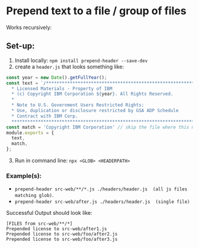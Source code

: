 # Prepend text to a file / group of files

Works recursively:

## Set-up:

1. Install locally: `npm install prepend-header --save-dev`
2. create a `header.js` that looks something like:
```js
const year = new Date().getFullYear();
const text = `/*******************************************************************************
  * Licensed Materials - Property of IBM
  * (c) Copyright IBM Corporation ${year}. All Rights Reserved.
  *
  * Note to U.S. Government Users Restricted Rights:
  * Use, duplication or disclosure restricted by GSA ADP Schedule
  * Contract with IBM Corp.
  *******************************************************************************/\n\n`;
const match = 'Copyright IBM Corporation' // skip the file where this match is true
module.exports = {
  text,
  match,
};

```
3. Run in command line: `npx <GLOB> <HEADERPATH>`

###  Example(s):
  - `prepend-header src-web/**/*.js ./headers/header.js  (all js files matching glob)`.
  - `prepend-header src-web/after.js ./headers/header.js  (single file)`

Successful Output should look like:
```
[FILES from src-web/**/*]
Prepended license to src-web/after1.js
Prepended license to src-web/foo/after2.js
Prepended license to src-web/foo/after3.js
```
